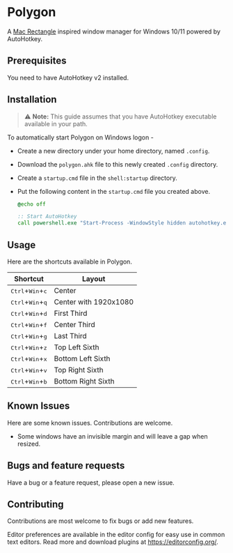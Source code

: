 # Polygon

A [Mac Rectangle](https://github.com/rxhanson/Rectangle) inspired window manager for Windows 10/11 powered by AutoHotkey.

## Prerequisites

You need to have AutoHotkey v2 installed.

## Installation

> :warning: **Note:**
> This guide assumes that you have AutoHotkey executable available in your path.

To automatically start Polygon on Windows logon -

- Create a new directory under your home directory, named `.config`.
- Download the `polygon.ahk` file to this newly created `.config` directory.
- Create a `startup.cmd` file in the `shell:startup` directory.
- Put the following content in the `startup.cmd` file you created above.
  
  ```cmd
  @echo off

  :: Start AutoHotkey
  call powershell.exe "Start-Process -WindowStyle hidden autohotkey.exe ""$HOME\.config\polygon.ahk"""
  ```

## Usage

Here are the shortcuts available in Polygon.

| Shortcut | Layout |
|---|---|
| <kbd>Ctrl</kbd>+<kbd>Win</kbd>+<kbd>c</kbd> | Center |
| <kbd>Ctrl</kbd>+<kbd>Win</kbd>+<kbd>q</kbd> | Center with 1920x1080 |
| <kbd>Ctrl</kbd>+<kbd>Win</kbd>+<kbd>d</kbd> | First Third |
| <kbd>Ctrl</kbd>+<kbd>Win</kbd>+<kbd>f</kbd> | Center Third |
| <kbd>Ctrl</kbd>+<kbd>Win</kbd>+<kbd>g</kbd> | Last Third |
| <kbd>Ctrl</kbd>+<kbd>Win</kbd>+<kbd>z</kbd> | Top Left Sixth |
| <kbd>Ctrl</kbd>+<kbd>Win</kbd>+<kbd>x</kbd> | Bottom Left Sixth |
| <kbd>Ctrl</kbd>+<kbd>Win</kbd>+<kbd>v</kbd> | Top Right Sixth |
| <kbd>Ctrl</kbd>+<kbd>Win</kbd>+<kbd>b</kbd> | Bottom Right Sixth |

## Known Issues

Here are some known issues. Contributions are welcome.

- Some windows have an invisible margin and will leave a gap when resized.

## Bugs and feature requests

Have a bug or a feature request, please open a new issue.

## Contributing

Contributions are most welcome to fix bugs or add new features.

Editor preferences are available in the editor config for easy use in common text editors. Read more and download plugins at https://editorconfig.org/.
